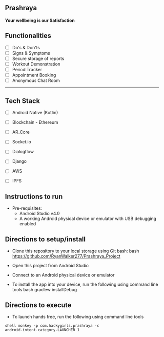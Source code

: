 <p align="center">
	<h2 align="left"> Prashraya </h2>
	<h4 align="left"> Your wellbeing is our Satisfaction <h4>
</p>


## Functionalities
- [ ]  Do's & Don'ts
- [ ]  Signs & Symptoms
- [ ]  Secure storage of reports
- [ ]  Workout Demonstration
- [ ]  Period Tracker
- [ ]  Appointment Booking
- [ ]  Anonymous Chat Room

-------------

## Tech Stack
- [ ]  Android Native (Kotlin)
- [ ]  Blockchain - Ethereum
- [ ]  AR_Core
- [ ]  Socket.io
- [ ]  Dialogflow
- [ ]  Django
- [ ]  AWS
- [ ]  IPFS


## Instructions to run

* Pre-requisites:
	-  Android Studio v4.0
	-  A working Android physical device or emulator with USB debugging enabled

## Directions to setup/install
- Clone this repository to your local storage using Git bash:
bash
https://github.com/RyanWalker277/Prashraya_Project

- Open this project from Android Studio
- Connect to an Android physical device or emulator
- To install the app into your device, run the following using command line tools
bash
gradlew installDebug


## Directions to execute
-  To launch hands free, run the following using command line tools

```
shell monkey -p com.hackygirls.prashraya -c android.intent.category.LAUNCHER 1
```
	

